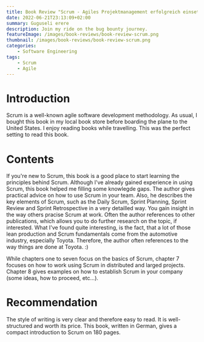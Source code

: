 ```yaml
---
title: Book Review "Scrum - Agiles Projektmanagement erfolgreich einsetzen" By Roman Pichler
date: 2022-06-21T23:13:09+02:00
summary: Guguseli erere
description: Join my ride on the bug bounty journey.
featureImage: /images/book-reviews/book-review-scrum.png
thumbnail: /images/book-reviews/book-review-scrum.png
categories:
    - Software Engineering
tags:
    - Scrum
    - Agile
---
```

<h1>Introduction</h1>
Scrum is a well-known agile software development methodology. As usual, I bought this book in my local book store before boarding the plane to the United States. I enjoy reading books while travelling. This was the perfect setting to read this book.

<h1>Contents</h1>
If you're new to Scrum, this book is a good place to start learning the principles behind Scrum. Although I've already gained experience in using Scrum, this book helped me filling some knowlegde gaps. The author gives practical advice on how to use Scrum in your team. Also, he describes the key elements of Scrum, such as the Daily Scrum, Sprint Planning, Sprint Review and Sprint Retrospective in a very detailled way. You gain insight in the way others pracise Scrum at work. Often the author references to other publications, which allows you to do further research on the topic, if interested. What I've found quite interesting, is the fact, that a lot of those lean production and Scrum fundamentals come from the automotive industry, especially Toyota. Therefore, the author often references to the way things are done at Toyota. :)

While chapters one to seven focus on the basics of Scrum, chapter 7 focuses on how to work using Scrum in distributed and larged projects. Chapter 8 gives examples on how to establish Scrum in your company (some ideas, how to proceed, etc...).

<h1>Recommendation</h1>
The style of writing is very clear and therefore easy to read. It is well-structured and worth its price. This book, written in German, gives a compact introduction to Scrum on 180 pages.